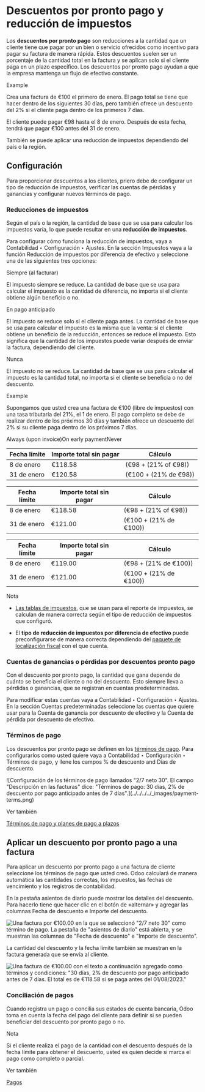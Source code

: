 # Descuentos por pronto pago y reducción de impuestos

Los **descuentos por pronto pago** son reducciones a la cantidad que un
cliente tiene que pagar por un bien o servicio ofrecidos como incentivo para
pagar su factura de manera rápida. Estos descuentos suelen ser un porcentaje
de la cantidad total en la factura y se aplican solo si el cliente paga en un
plazo específico. Los descuentos por pronto pago ayudan a que la empresa
mantenga un flujo de efectivo constante.

Example

Crea una factura de €100 el primero de enero. El pago total se tiene que hacer
dentro de los siguientes 30 días, pero también ofrece un descuento del 2% si
el cliente paga dentro de los primeros 7 días.

El cliente puede pagar €98 hasta el 8 de enero. Después de esta fecha, tendrá
que pagar €100 antes del 31 de enero.

También se puede aplicar una reducción de impuestos dependiendo del país o la
región.

## Configuración

Para proporcionar descuentos a los clientes, priero debe de configurar un tipo
de reducción de impuestos, verificar las cuentas de pérdidas y ganancias y
configurar nuevos términos de pago.

### Reducciones de impuestos

Según el país o la región, la cantidad de base que se usa para calcular los
impuestos varía, lo que puede resultar en una **reducción de impuestos**.

Para configurar cómo funciona la reducción de impuestos, vaya a Contabilidad ‣
Configuración ‣ Ajustes. En la sección Impuestos vaya a la función Reducción
de impuestos por diferencia de efectivo y seleccione una de las siguientes
tres opciones:

Siempre (al facturar)

    

El impuesto siempre se reduce. La cantidad de base que se usa para calcular el
impuesto es la cantidad de diferencia, no importa si el cliente obtiene algún
beneficio o no.

En pago anticipado

    

El impuesto se reduce solo si el cliente paga antes. La cantidad de base que
se usa para calcular el impuesto es la misma que la venta: si el cliente
obtiene un beneficio de la reducción, entonces se reduce el impuesto. Esto
significa que la cantidad de los impuestos puede variar después de enviar la
factura, dependiendo del cliente.

Nunca

    

El impuesto no se reduce. La cantidad de base que se usa para calcular el
impuesto es la cantidad total, no importa si el cliente se beneficia o no del
descuento.

Example

Supongamos que usted crea una factura de €100 (libre de impuestos) con una
tasa tributaria del 21%, el 1 de enero. El pago completo se debe de realizar
dentro de los próximos 30 días y también ofrece un descuento del 2% si su
cliente paga dentro de los próximos 7 días.

Always (upon invoice)On early paymentNever

Fecha límite | Importe total sin pagar | Cálculo  
---|---|---  
8 de enero | €118.58 | (€98 + (21% of €98))  
31 de enero | €120.58 | (€100 + (21% de €98))  
  
Fecha límite | Importe total sin pagar | Cálculo  
---|---|---  
8 de enero | €118.58 | (€98 + (21% of €98))  
31 de enero | €121.00 | (€100 + (21% de €100))  
  
Fecha límite | Importe total sin pagar | Cálculo  
---|---|---  
8 de enero | €119.00 | (€98 + (21% de €100))  
31 de enero | €121.00 | (€100 + (21% de €100))  
  
Nota

  * [Las tablas de impuestos](../reporting/tax_returns.html#tax-returns-tax-grids), que se usan para el reporte de impuestos, se calculan de manera correcta según el tipo de reducción de impuestos que configuró.

  * El **tipo de reducción de impuestos por diferencia de efectivo** puede preconfigurarse de manera correcta dependiendo del [paquete de localización fiscal](../../fiscal_localizations.html#fiscal-localizations-packages) con el que cuenta.

### Cuentas de ganancias o pérdidas por descuentos pronto pago

Con el descuento por pronto pago, la cantidad que gana depende de cuánto se
beneficia el cliente o no del descuento. Esto siempre lleva a pérdidas o
ganancias, que se registran en cuentas predeterminadas.

Para modificar estas cuentas vaya a Contabilidad ‣ Configuración ‣ Ajustes. En
la sección Cuentas predeterminadas seleccione las cuentas que quiere usar para
la Cuenta de ganancia por descuento de efectivo y la Cuenta de pérdida por
descuento de efectivo.

### Términos de pago

Los descuentos por pronto pago se definen en los [términos de
pago](payment_terms.html). Para configurarlos como usted quiere vaya a
Contabilidad ‣ Configuración ‣ Términos de pago, y llene los campos % de
descuento and Días de descuento.

![Configuración de los términos de pago llamados "2/7 neto 30". El campo
"Descripción en las facturas" dice: "Términos de pago: 30 días, 2% de
descuento por pago anticipado antes de 7 días".](../../../../_images/payment-
terms.png)

Ver también

[Términos de pago y planes de pago a plazos](payment_terms.html)

## Aplicar un descuento por pronto pago a una factura

Para aplicar un descuento por pronto pago a una factura de cliente seleccione
los términos de pago que usted creó. Odoo calculará de manera automática las
cantidades correctas, los impuestos, las fechas de vencimiento y los registros
de contabilidad.

En la pestaña asientos de diario puede mostrar los detalles del descuento.
Para hacerlo tiene que hacer clic en el botón de «alternar» y agregar las
columnas Fecha de descuento e Importe del descuento.

![Una factura por €100.00 en la que se seleccionó "2/7 neto 30" como término
de pago. La pestaña de "asientos de diario" está abierta, y se muestran las
columnas de "Fecha de descuento" e "Importe de
descuento".](../../../../_images/invoice-journal-entry.png)

La cantidad del descuento y la fecha límite también se muestran en la factura
generada que se envía al cliente.

![Una factura de €100.00 con el texto a continuación agregado como términos y
condiciones: "30 días, 2% de descuento por pago anticipado antes de 7 días. El
total es de €118.58 si se paga antes del
01/08/2023."](../../../../_images/invoice-print.png)

### Conciliación de pagos

Cuando registra un pago o concilia sus estados de cuenta bancaria, Odoo toma
en cuenta la fecha del pago del cliente para definir si se pueden beneficiar
del descuento por pronto pago o no.

Nota

Si el cliente realiza el pago de la cantidad con el descuento después de la
fecha límite para obtener el descuento, usted es quien decide si marca el pago
como completo o parcial.

Ver también

[Pagos](../payments.html)

